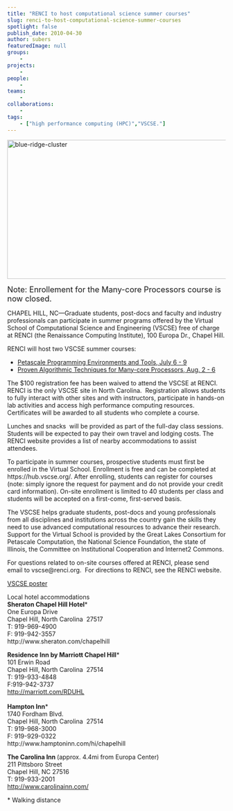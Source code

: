 ```yaml
---
title: "RENCI to host computational science summer courses"
slug: renci-to-host-computational-science-summer-courses
spotlight: false
publish_date: 2010-04-30
author: subers
featuredImage: null
groups:
    - 
projects:
    - 
people:
    - 
teams: 
    - 
collaborations:
    - 
tags:
    - ["high performance computing (HPC)","VSCSE."]
---
```

<p><img class="alignnone size-full wp-image-4978" title="blue-ridge-cluster" src="http://www.renci.org/wp-content/uploads/2010/04/blue-ridge-cluster.jpg" alt="blue-ridge-cluster" width="630" height="320" /></p>

<p><span style="font-size: large;">Note: Enrollement for the Many-core Processors course is now closed.</span></p>

<p>CHAPEL HILL, NC—Graduate students, post-docs and faculty and industry professionals can participate in summer programs offered by the Virtual School of Computational Science and Engineering (VSCSE) free of charge at RENCI (the Renaissance Computing Institute), 100 Europa Dr., Chapel Hill. <!--more--></p>

<p>RENCI will host two VSCSE summer courses:</p>

<ul>
	<li><a href="http://www.vscse.org/summerschool/2010/petascale.html" target="_blank">Petascale Programming Environments and Tools, July 6 - 9</a></li>
	<li><a href="http://www.vscse.org/summerschool/2010/manycore.html" target="_blank">Proven Algorithmic Techniques for Many-core Processors, Aug. 2 - 6</a></li>
</ul>

<p>The $100 registration fee has been waived to attend the VSCSE at RENCI. RENCI is the only VSCSE site in North Carolina.  Registration allows students to fully interact with other sites and with instructors, participate in hands-on lab activities and access high performance computing resources. Certificates will be awarded to all students who complete a course.</p>

<p>Lunches and snacks  will be provided as part of the full-day class sessions. Students will be expected to pay their own travel and lodging costs. The RENCI website provides a list of nearby accommodations to assist attendees.</p>

<p>To participate in summer courses, prospective students must first be enrolled in the Virtual School. Enrollment is free and can be completed at https://hub.vscse.org/. After enrolling, students can register for courses (note: simply ignore the request for payment and do not provide your credit card information). On-site enrollment is limited to 40 students per class and students will be accepted on a first-come, first-served basis.</p>

<p>The VSCSE helps graduate students, post-docs and young professionals from all disciplines and institutions across the country gain the skills they need to use advanced computational resources to advance their research. Support for the Virtual School is provided by the Great Lakes Consortium for Petascale Computation, the National Science Foundation, the state of Illinois, the Committee on Institutional Cooperation and Internet2 Commons.</p>

<p>For questions related to on-site courses offered at RENCI, please send email to vscse@renci.org.  For directions to RENCI, see the RENCI website.</p>

<p><a href="http://www.renci.org/wp-content/uploads/2010/04/VSCSE-2010-Flyer.pdf">VSCSE poster</a></p>

<p><span class="head2">Local hotel accommodations</span><br />
 <strong>Sheraton Chapel Hill Hotel</strong>*<br />
 One Europa Drive<br />
 Chapel Hill, North Carolina  27517<br />
 T: 919-969-4900<br />
 F: 919-942-3557<br />
 http://www.sheraton.com/chapelhill</p>

<p><strong>Residence Inn by Marriott Chapel Hill</strong>*<br />
 101 Erwin Road<br />
 Chapel Hill, North Carolina  27514<br />
 T: 919-933-4848<br />
 F:919-942-3737<br />
 <a href="http://marriott.com/RDUHL" target="_blank">http://marriott.com/RDUHL</a><br />
 <strong><br />
 Hampton Inn</strong>*<br />
 1740 Fordham Blvd.<br />
 Chapel Hill, North Carolina  27514<br />
 T: 919-968-3000<br />
 F: 919-929-0322<br />
 http://www.hamptoninn.com/hi/chapelhill</p>

<p><strong>The Carolina Inn </strong>(approx. 4.4mi from Europa Center)<br />
 211 Pittsboro Street<br />
 Chapel Hill, NC 27516<br />
 T: 919-933-2001<br />
 <a href="http://www.carolinainn.com/" target="_blank">http://www.carolinainn.com/</a></p>

<p>* Walking distance</p>
